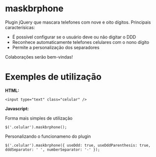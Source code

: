maskbrphone
===========

Plugin jQuery que mascara telefones com nove e oito dígitos. Principais caracterísicas:

- É possível configurar se o usuário deve ou não digitar o DDD
- Reconhece automaticamente telefones celulares com o nono dígito
- Permite a personalização dos separadores

Colaborações serão bem-vindas!

Exemples de utilização
======================

**HTML:**

`<input type="text" class="celular" />`

**Javascript:**

Forma mais simples de utilização

`$('.celular').maskbrphone();`

Personalizando o funcionameno do plugin

`$('.celular').maskbrphone({
    useDdd: true,
    useDddParenthesis: true,
    dddSeparator: ' ',
    numberSeparator: '-'
});`
